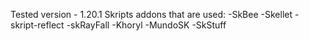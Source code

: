Tested version - 1.20.1
Skripts addons that are used:
-SkBee
-Skellet
-skript-reflect
-skRayFall
-Khoryl
-MundoSK
-SkStuff

